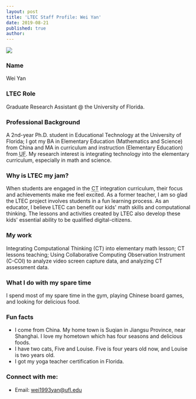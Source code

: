 ```yaml
---
layout: post
title: 'LTEC Staff Profile: Wei Yan'
date: 2019-08-21
published: true
author:
---
```


<img src="{{ site.images }}blog/2019-08-21-staff-profile-wei-yan-headshot.jpg" class="post-main-image-right">

### Name ###

Wei Yan

### LTEC Role ###

Graduate Research Assistant @ the University of Florida.

### Professional Background ###

A 2nd-year Ph.D. student in Educational Technology at the University of Florida; I got my BA in Elementary Education (Mathematics and Science) from China and MA in curriculum and instruction (Elementary Education) from <abbr title="University of Florida">UF</abbr>. My research interest is integrating technology into the elementary curriculum, especially in math and science.

<!--excerpt-->

### Why is LTEC my jam? ###

When students are engaged in the <abbr title="Computational Thinking">CT</abbr> integration curriculum, their focus and achievements make me feel excited. As a former teacher, I am so glad the LTEC project involves students in a fun learning process. As an educator, I believe LTEC can benefit our kids' math skills and computational thinking. The lessons and activities created by LTEC also develop these kids' essential ability to be qualified digital-citizens.

### My work ###

Integrating Computational Thinking (CT) into elementary math lesson; CT lessons teaching; Using Collaborative Computing Observation Instrument (C-COI) to analyze video screen capture data, and analyzing CT assessment data.

### What I do with my spare time ###

I spend most of my spare time in the gym, playing Chinese board games, and looking for delicious food.

### Fun facts ###

* I come from China. My home town is Suqian in Jiangsu Province, near Shanghai. I love my hometown which has four seasons and delicious foods.
* I have two cats, Five and Louise. Five is four years old now, and Louise is two years old.
* I got my yoga teacher certification in Florida.


### Connect with me: ###

* Email: [wei1993yan@ufl.edu](mailto:wei1993yan@ufl.edu)

